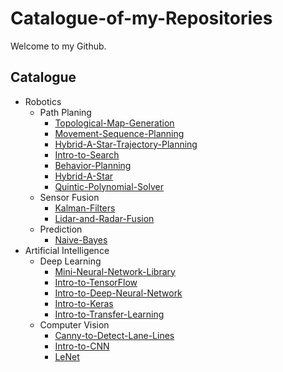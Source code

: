 # Catalogue-of-my-Repositories
Welcome to my Github.

## Catalogue

- Robotics
  - Path Planing
    - [Topological-Map-Generation](https://github.com/ChenBohan/Robotics-Cooperative-Path-Planning-01-Topological-Map-Generation)
    - [Movement-Sequence-Planning](https://github.com/ChenBohan/Robotics-Cooperative-Path-Planning-02-Movement-Sequence-Planning)
    - [Hybrid-A-Star-Trajectory-Planning](https://github.com/ChenBohan/Robotics-Cooperative-Path-Planning-03-Hybrid-A-Star-Trajectory-Planning)
    - [Intro-to-Search](https://github.com/ChenBohan/Robotics-Path-Planning-01-Intro-to-Search)
    - [Behavior-Planning](https://github.com/ChenBohan/Robotics-Path-Planning-03-Behavior-Planning)
    - [Hybrid-A-Star](https://github.com/ChenBohan/Robotics-Path-Planning-04-Hybrid-A-Star)
    - [Quintic-Polynomial-Solver](https://github.com/ChenBohan/Robotics-Path-Planning-05-Quintic-Polynomial-Solver)
  - Sensor Fusion
    - [Kalman-Filters](https://github.com/ChenBohan/Robotics-Sensor-Fusion-01-Kalman-Filters)
    - [Lidar-and-Radar-Fusion](https://github.com/ChenBohan/Robotics-Sensor-Fusion-02-Lidar-and-Radar-Fusion)
  - Prediction
    - [Naive-Bayes](https://github.com/ChenBohan/Robotics-Path-Planning-02-Prediction-Naive-Bayes)
- Artificial Intelligence
  - Deep Learning
    - [Mini-Neural-Network-Library](https://github.com/ChenBohan/AI-Deep-Learning-01-Mini-Neural-Network-Library)
    - [Intro-to-TensorFlow](https://github.com/ChenBohan/AI-Deep-Learning-02-Intro-to-TensorFlow)
    - [Intro-to-Deep-Neural-Network](https://github.com/ChenBohan/AI-Deep-Learning-03-Intro-to-Deep-Neural-Network)
    - [Intro-to-Keras](https://github.com/ChenBohan/AI-Deep-Learning-04-Intro-to-Keras)
    - [Intro-to-Transfer-Learning](https://github.com/ChenBohan/AI-Deep-Learning-05-Intro-to-Transfer-Learning)
  - Computer Vision
    - [Canny-to-Detect-Lane-Lines](https://github.com/ChenBohan/AI-Computer-Vision-01-Canny-to-Detect-Lane-Lines)
    - [Intro-to-CNN](https://github.com/ChenBohan/AI-Computer-Vision-02-Intro-to-CNN)
    - [LeNet](https://github.com/ChenBohan/AI-Computer-Vision-03-LeNet)
